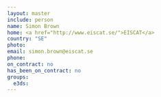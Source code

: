 ```yaml
---
layout: master
include: person
name: Simon Brown
home: <a href="http://www.eiscat.se/">EISCAT</a>
country: "SE"
photo:
email: simon.brown@eiscat.se
phone:
on_contract: no
has_been_on_contract: no
groups:
  e3ds:
---
```

